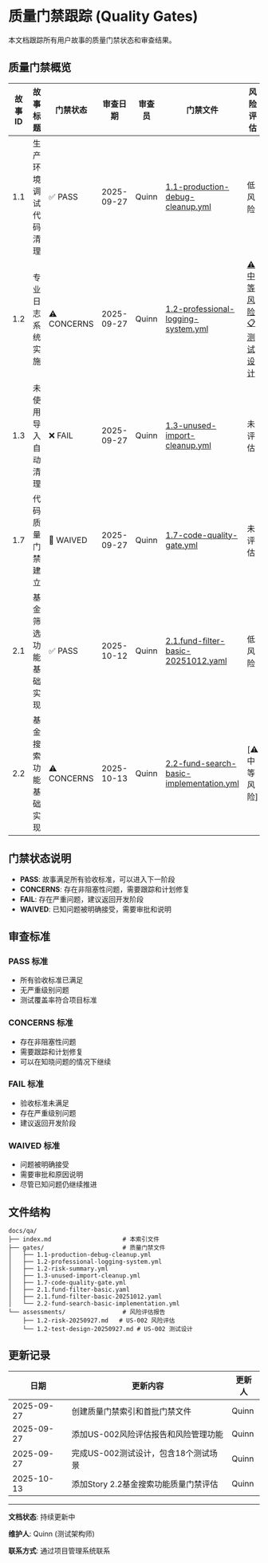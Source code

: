 # 质量门禁跟踪 (Quality Gates)

本文档跟踪所有用户故事的质量门禁状态和审查结果。

## 质量门禁概览

| 故事ID | 故事标题 | 门禁状态 | 审查日期 | 审查员 | 门禁文件 | 风险评估 |
|--------|----------|----------|----------|--------|----------|----------|
| 1.1 | 生产环境调试代码清理 | ✅ PASS | 2025-09-27 | Quinn | [1.1-production-debug-cleanup.yml](./gates/1.1-production-debug-cleanup.yml) | 低风险 |
| 1.2 | 专业日志系统实施 | ⚠️ CONCERNS | 2025-09-27 | Quinn | [1.2-professional-logging-system.yml](./gates/1.2-professional-logging-system.yml) | [⚠️ 中等风险](./assessments/1.2-risk-20250927.md) [📋 测试设计](./assessments/1.2-test-design-20250927.md) |
| 1.3 | 未使用导入自动清理 | ❌ FAIL | 2025-09-27 | Quinn | [1.3-unused-import-cleanup.yml](./gates/1.3-unused-import-cleanup.yml) | 未评估 |
| 1.7 | 代码质量门禁建立 | 🚫 WAIVED | 2025-09-27 | Quinn | [1.7-code-quality-gate.yml](./gates/1.7-code-quality-gate.yml) | 未评估 |
| 2.1 | 基金筛选功能基础实现 | ✅ PASS | 2025-10-12 | Quinn | [2.1.fund-filter-basic-20251012.yaml](./gates/2.1.fund-filter-basic-20251012.yaml) | 低风险 |
| 2.2 | 基金搜索功能基础实现 | ⚠️ CONCERNS | 2025-10-13 | Quinn | [2.2-fund-search-basic-implementation.yml](./gates/2.2-fund-search-basic-implementation.yml) | [⚠️ 中等风险] |

## 门禁状态说明

- **PASS**: 故事满足所有验收标准，可以进入下一阶段
- **CONCERNS**: 存在非阻塞性问题，需要跟踪和计划修复
- **FAIL**: 存在严重问题，建议返回开发阶段
- **WAIVED**: 已知问题被明确接受，需要审批和说明

## 审查标准

### PASS 标准
- 所有验收标准已满足
- 无严重级别问题
- 测试覆盖率符合项目标准

### CONCERNS 标准
- 存在非阻塞性问题
- 需要跟踪和计划修复
- 可以在知晓问题的情况下继续

### FAIL 标准
- 验收标准未满足
- 存在严重级别问题
- 建议返回开发阶段

### WAIVED 标准
- 问题被明确接受
- 需要审批和原因说明
- 尽管已知问题仍继续推进

## 文件结构

```
docs/qa/
├── index.md                    # 本索引文件
├── gates/                      # 质量门禁文件
│   ├── 1.1-production-debug-cleanup.yml
│   ├── 1.2-professional-logging-system.yml
│   ├── 1.2-risk-summary.yml
│   ├── 1.3-unused-import-cleanup.yml
│   ├── 1.7-code-quality-gate.yml
│   ├── 2.1.fund-filter-basic.yaml
│   ├── 2.1.fund-filter-basic-20251012.yaml
│   └── 2.2-fund-search-basic-implementation.yml
└── assessments/                # 风险评估报告
    ├── 1.2-risk-20250927.md   # US-002 风险评估
    └── 1.2-test-design-20250927.md # US-002 测试设计
```

## 更新记录

| 日期 | 更新内容 | 更新人 |
|------|----------|--------|
| 2025-09-27 | 创建质量门禁索引和首批门禁文件 | Quinn |
| 2025-09-27 | 添加US-002风险评估报告和风险管理功能 | Quinn |
| 2025-09-27 | 完成US-002测试设计，包含18个测试场景 | Quinn |
| 2025-10-13 | 添加Story 2.2基金搜索功能质量门禁评估 | Quinn |

---

**文档状态**: 持续更新中

**维护人**: Quinn (测试架构师)

**联系方式**: 通过项目管理系统联系